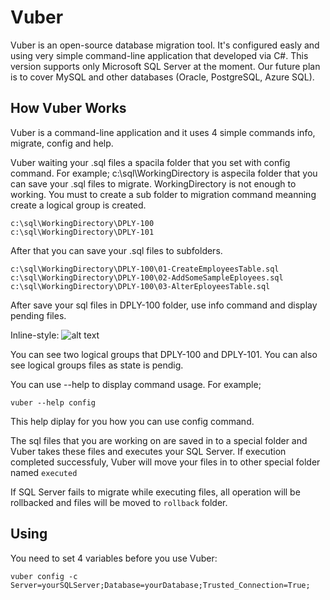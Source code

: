 # Vuber

Vuber is an open-source database migration tool. It's configured easly 
and using very simple command-line application that developed via C#. 
This version supports only Microsoft SQL Server at the moment. Our future 
plan is to cover MySQL and other databases (Oracle, PostgreSQL, Azure SQL).

## How Vuber Works

Vuber is a command-line application and it uses 4 simple commands
info, migrate, config and help.

Vuber waiting your .sql files a spacila folder that you set with config
command. For example; c:\sql\WorkingDirectory is aspecila folder that
you can save your .sql files to migrate. WorkingDirectory is not enough
to working. You must to create a sub folder to migration command meanning
create a logical group is created.

	c:\sql\WorkingDirectory\DPLY-100
	c:\sql\WorkingDirectory\DPLY-101

After that you can save your .sql files to subfolders.

	c:\sql\WorkingDirectory\DPLY-100\01-CreateEmployeesTable.sql
	c:\sql\WorkingDirectory\DPLY-100\02-AddSomeSampleEployees.sql
	c:\sql\WorkingDirectory\DPLY-100\03-AlterEployeesTable.sql
									
After save your sql files in DPLY-100 folder, use info command and display
pending files.

Inline-style: 
![alt text](https://github.com/kkaradag2/vuber/blob/images/info01.png "Display pendig files")


 You can see two logical groups that DPLY-100 and DPLY-101. You can also see
 logical groups files as state is pendig.  


You can use --help to display command usage. For example;

	vuber --help config

This help diplay for you how you can use config command.



The sql files that you are working on are saved in to a special folder 
and Vuber takes these files and executes your SQL Server. If execution 
completed successfuly, Vuber will move your files in to other special 
folder named `executed`

If SQL Server fails to migrate while executing files, all operation 
will be rollbacked and files will be moved to `rollback` folder. 

## Using

You need to set 4 variables before you use Vuber:

    vuber config -c Server=yourSQLServer;Database=yourDatabase;Trusted_Connection=True;

